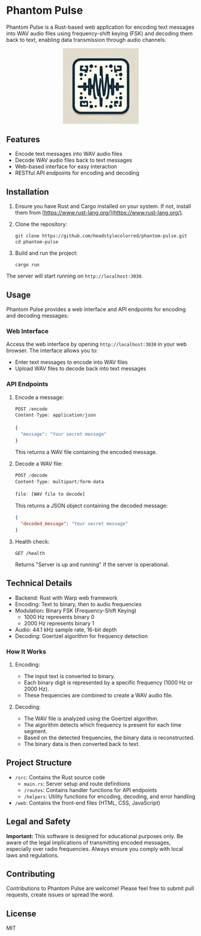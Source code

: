 # Phantom Pulse
Phantom Pulse is a Rust-based web application for encoding text messages into WAV audio files using frequency-shift keying (FSK) and decoding them back to text, enabling data transmission through audio channels.

<p align="center">
  <img src="resources/square_wave.jpeg" alt="Phantom Pulse Logo" width="40%" height="auto" style="display: block; margin: auto;">
</p>

## Features

- Encode text messages into WAV audio files
- Decode WAV audio files back to text messages
- Web-based interface for easy interaction
- RESTful API endpoints for encoding and decoding

## Installation

1. Ensure you have Rust and Cargo installed on your system. If not, install them from [https://www.rust-lang.org/](https://www.rust-lang.org/).

2. Clone the repository:
   ```
   git clone https://github.com/headstylecolorred/phantom-pulse.git
   cd phantom-pulse
   ```

3. Build and run the project:
   ```
   cargo run
   ```

The server will start running on `http://localhost:3030`.

## Usage

Phantom Pulse provides a web interface and API endpoints for encoding and decoding messages:

### Web Interface

Access the web interface by opening `http://localhost:3030` in your web browser. The interface allows you to:

- Enter text messages to encode into WAV files
- Upload WAV files to decode back into text messages

### API Endpoints

1. Encode a message:
   ```js
   POST /encode
   Content-Type: application/json

   {
     "message": "Your secret message"
   }
   ```
   This returns a WAV file containing the encoded message.

2. Decode a WAV file:
   ```js
   POST /decode
   Content-Type: multipart/form-data

   file: [WAV file to decode]
   ```
   This returns a JSON object containing the decoded message:
   ```json
   {
     "decoded_message": "Your secret message"
   }
   ```

3. Health check:
   ```
   GET /health
   ```
   Returns "Server is up and running" if the server is operational.

## Technical Details

- Backend: Rust with Warp web framework
- Encoding: Text to binary, then to audio frequencies
- Modulation: Binary FSK (Frequency-Shift Keying)
  - 1000 Hz represents binary 0
  - 2000 Hz represents binary 1
- Audio: 44.1 kHz sample rate, 16-bit depth
- Decoding: Goertzel algorithm for frequency detection

### How It Works

1. Encoding:
   - The input text is converted to binary.
   - Each binary digit is represented by a specific frequency (1000 Hz or 2000 Hz).
   - These frequencies are combined to create a WAV audio file.

2. Decoding:
   - The WAV file is analyzed using the Goertzel algorithm.
   - The algorithm detects which frequency is present for each time segment.
   - Based on the detected frequencies, the binary data is reconstructed.
   - The binary data is then converted back to text.

## Project Structure

- `/src`: Contains the Rust source code
  - `main.rs`: Server setup and route definitions
  - `/routes`: Contains handler functions for API endpoints
  - `/helpers`: Utility functions for encoding, decoding, and error handling
- `/web`: Contains the front-end files (HTML, CSS, JavaScript)

## Legal and Safety

**Important:** This software is designed for educational purposes only. Be aware of the legal implications of transmitting encoded messages, especially over radio frequencies. Always ensure you comply with local laws and regulations.

## Contributing

Contributions to Phantom Pulse are welcome! Please feel free to submit pull requests, create issues or spread the word.

## License

MIT
